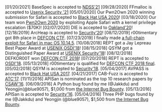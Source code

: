 [01/20/2021] BaseSpec is accepted to [NDSS'21](https://www.ndss-symposium.org/ndss2021/)
[09/28/2020] FFmalloc is accepted to [Usenix Security '21](https://www.usenix.org/conference/usenixsecurity21)
[05/01/2020] Our Pwn2Own 2020 winning submission for Safari is accepted to [Black Hat USA 2020](https://www.blackhat.com/us-20/briefings.html)!
[03/18/2020] Our team won [Pwn2Own 2020](https://www.thezdi.com/blog/2020/3/17/welcome-to-pwn2own-2020-the-schedule-and-live-results) by exploiting Apple Safari with a kernel privilege escalation ($70K)!
[02/07/2020] DIE is accepted to [Oakland'20](https://www.ieee-security.org/TC/SP2020/)!
[12/18/2019] ArcHeap is accepted to [Security'20](https://www.usenix.org/conference/usenixsecurity20)!
[08/12/2019] r00timentary got 8th place in [DEFCON CTF](https://viz.oooverflow.io/final_scores.html).
[07/23/2019] I finally made [a full-chain exploit for Safari in mac OS 10.14.5](https://twitter.com/insu_yun_en/status/1153742447115153413).
[10/08/2018] REPT got a Jay Lepreau Best Paper Award at [USENIX OSDI'18](https://www.usenix.org/conference/osdi18/presentation/weidong)!
[08/15/2018] QSYM got a Distinguished Paper Award at [USENIX Security'18](https://www.usenix.org/conference/usenixsecurity18/presentation/yun)!
[08/12/2018] DEFKOR00T won [DEFCON CTF 2018](https://twitter.com/oooverflow/status/1028814424352550912)!
[07/20/2018] REPT is accepted to [OSDI'18](https://www.usenix.org/conference/osdi18).
[05/13/2018] r00timentary is qualified for [DEFCON CTF 2018 final](https://twitter.com/oooverflow/status/995816622441955328).
[05/02/2018] QSYM is accepted to [Security'18](https://www.usenix.org/conference/usenixsecurity18).
[05/04/2017] AVPASS is accepted to [Black Hat USA 2017](https://www.blackhat.com/us-17/).
[04/21/2017] CAB-Fuzz is accepted to [ATC'17](https://www.usenix.org/conference/atc17).
[11/11/2016] APISan is nominated as the top 10 research papers by [CSAW'16](https://csaw.engineering.nyu.edu/research).
[06/09/2016] A Python bug found by me (@Jakkdu) and Yeongjin(@blue9057), $1,000 from [the Internet Bug Bounty](https://hackerone.com/ibb-python).
[05/13/2016] APISan is accepted to [Security'16](https://www.usenix.org/conference/usenixsecurity16).
[05/04/2016] Three PHP bugs found by me (@Jakkdu) and Yeongjin (@blue9057), $1,500 from [the Internet Bug Bounty](https://hackerone.com/ibb-php).
